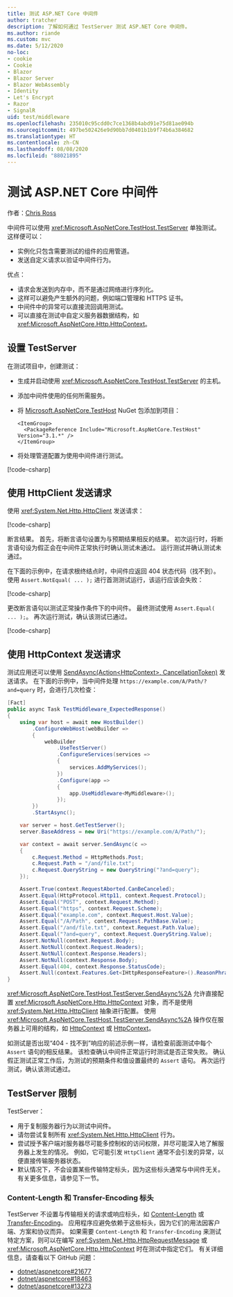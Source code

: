 ```yaml
---
title: 测试 ASP.NET Core 中间件
author: tratcher
description: 了解如何通过 TestServer 测试 ASP.NET Core 中间件。
ms.author: riande
ms.custom: mvc
ms.date: 5/12/2020
no-loc:
- cookie
- Cookie
- Blazor
- Blazor Server
- Blazor WebAssembly
- Identity
- Let's Encrypt
- Razor
- SignalR
uid: test/middleware
ms.openlocfilehash: 235010c95cdd0c7ce1368b4abd91e75d81ae094b
ms.sourcegitcommit: 497be502426e9d90bb7d0401b1b9f74b6a384682
ms.translationtype: HT
ms.contentlocale: zh-CN
ms.lasthandoff: 08/08/2020
ms.locfileid: "88021895"
---
```

# <a name="test-aspnet-core-middleware"></a>测试 ASP.NET Core 中间件

作者：[Chris Ross](https://github.com/Tratcher)

中间件可以使用 <xref:Microsoft.AspNetCore.TestHost.TestServer> 单独测试。 这样便可以：

* 实例化只包含需要测试的组件的应用管道。
* 发送自定义请求以验证中间件行为。

优点：

* 请求会发送到内存中，而不是通过网络进行序列化。
* 这样可以避免产生额外的问题，例如端口管理和 HTTPS 证书。
* 中间件中的异常可以直接流回调用测试。
* 可以直接在测试中自定义服务器数据结构，如 <xref:Microsoft.AspNetCore.Http.HttpContext>。

## <a name="set-up-the-testserver"></a>设置 TestServer

在测试项目中，创建测试：

* 生成并启动使用 <xref:Microsoft.AspNetCore.TestHost.TestServer> 的主机。
* 添加中间件使用的任何所需服务。
* 将 [Microsoft.AspNetCore.TestHost](https://www.nuget.org/packages/Microsoft.AspNetCore.TestHost/) NuGet 包添加到项目：
  
  ```dotnetcli
  <ItemGroup>
    <PackageReference Include="Microsoft.AspNetCore.TestHost" Version="3.1.*" />
  </ItemGroup>
  ```

* 将处理管道配置为使用中间件进行测试。

[!code-csharp[](middleware/samples_snapshot/3.x/setup.cs?highlight=4-18)]

## <a name="send-requests-with-httpclient"></a>使用 HttpClient 发送请求
使用 <xref:System.Net.Http.HttpClient> 发送请求：

[!code-csharp[](middleware/samples_snapshot/3.x/request.cs?highlight=20)]

断言结果。 首先，将断言语句设置为与预期结果相反的结果。 初次运行时，将断言语句设为假正会在中间件正常执行时确认测试未通过。 运行测试并确认测试未通过。

在下面的示例中，在请求根终结点时，中间件应返回 404 状态代码（找不到）。 使用 `Assert.NotEqual( ... );` 进行首测测试运行，该运行应该会失败：

[!code-csharp[](middleware/samples_snapshot/3.x/false-failure-check.cs?highlight=22)]

更改断言语句以测试正常操作条件下的中间件。 最终测试使用 `Assert.Equal( ... );`。 再次运行测试，确认该测试已通过。

[!code-csharp[](middleware/samples_snapshot/3.x/final-test.cs?highlight=22)]

## <a name="send-requests-with-httpcontext"></a>使用 HttpContext 发送请求

测试应用还可以使用 [SendAsync(Action\<HttpContext>, CancellationToken)](xref:Microsoft.AspNetCore.TestHost.TestServer.SendAsync%2A) 发送请求。 在下面的示例中，当中间件处理 `https://example.com/A/Path/?and=query` 时，会进行几次检查：

```csharp
[Fact]
public async Task TestMiddleware_ExpectedResponse()
{
    using var host = await new HostBuilder()
        .ConfigureWebHost(webBuilder =>
        {
            webBuilder
                .UseTestServer()
                .ConfigureServices(services =>
                {
                    services.AddMyServices();
                })
                .Configure(app =>
                {
                    app.UseMiddleware<MyMiddleware>();
                });
        })
        .StartAsync();

    var server = host.GetTestServer();
    server.BaseAddress = new Uri("https://example.com/A/Path/");

    var context = await server.SendAsync(c =>
    {
        c.Request.Method = HttpMethods.Post;
        c.Request.Path = "/and/file.txt";
        c.Request.QueryString = new QueryString("?and=query");
    });

    Assert.True(context.RequestAborted.CanBeCanceled);
    Assert.Equal(HttpProtocol.Http11, context.Request.Protocol);
    Assert.Equal("POST", context.Request.Method);
    Assert.Equal("https", context.Request.Scheme);
    Assert.Equal("example.com", context.Request.Host.Value);
    Assert.Equal("/A/Path", context.Request.PathBase.Value);
    Assert.Equal("/and/file.txt", context.Request.Path.Value);
    Assert.Equal("?and=query", context.Request.QueryString.Value);
    Assert.NotNull(context.Request.Body);
    Assert.NotNull(context.Request.Headers);
    Assert.NotNull(context.Response.Headers);
    Assert.NotNull(context.Response.Body);
    Assert.Equal(404, context.Response.StatusCode);
    Assert.Null(context.Features.Get<IHttpResponseFeature>().ReasonPhrase);
}
```

<xref:Microsoft.AspNetCore.TestHost.TestServer.SendAsync%2A> 允许直接配置 <xref:Microsoft.AspNetCore.Http.HttpContext> 对象，而不是使用 <xref:System.Net.Http.HttpClient> 抽象进行配置。 使用 <xref:Microsoft.AspNetCore.TestHost.TestServer.SendAsync%2A> 操作仅在服务器上可用的结构，如 [HttpContext](xref:Microsoft.AspNetCore.Http.HttpContext.Items) 或 [HttpContext](xref:Microsoft.AspNetCore.Http.HttpContext.Features)。

如测试是否出现“404 - 找不到”响应的前述示例一样，请检查前面测试中每个 `Assert` 语句的相反结果。 该检查确认中间件正常运行时测试是否正常失败。 确认假正测试正常工作后，为测试的预期条件和值设置最终的 `Assert` 语句。 再次运行测试，确认该测试通过。

## <a name="testserver-limitations"></a>TestServer 限制

TestServer：

* 用于复制服务器行为以测试中间件。
* 请勿尝试复制所有 <xref:System.Net.Http.HttpClient> 行为。
* 尝试授予客户端对服务器尽可能多控制权的访问权限，并尽可能深入地了解服务器上发生的情况。 例如，它可能引发 `HttpClient` 通常不会引发的异常，以便直接传输服务器状态。
* 默认情况下，不会设置某些传输特定标头，因为这些标头通常与中间件无关。 有关更多信息，请参见下一节。

### <a name="content-length-and-transfer-encoding-headers"></a>Content-Length 和 Transfer-Encoding 标头

TestServer 不设置与传输相关的请求或响应标头，如 [Content-Length](https://developer.mozilla.org/docs/Web/HTTP/Headers/Content-Length) 或 [Transfer-Encoding](https://developer.mozilla.org/docs/Web/HTTP/Headers/Transfer-Encoding)。 应用程序应避免依赖于这些标头，因为它们的用法因客户端、方案和协议而异。 如果需要 `Content-Length` 和 `Transfer-Encoding` 来测试特定方案，则可以在编写 <xref:System.Net.Http.HttpRequestMessage> 或 <xref:Microsoft.AspNetCore.Http.HttpContext> 时在测试中指定它们。 有关详细信息，请查看以下 GitHub 问题：

* [dotnet/aspnetcore#21677](https://github.com/dotnet/aspnetcore/issues/21677)
* [dotnet/aspnetcore#18463](https://github.com/dotnet/aspnetcore/issues/18463)
* [dotnet/aspnetcore#13273](https://github.com/dotnet/aspnetcore/issues/13273)

